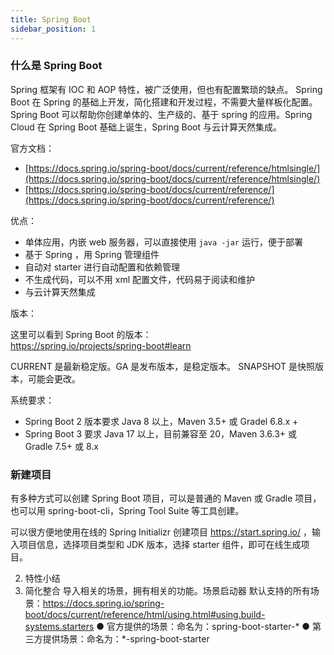 ```yaml
---
title: Spring Boot
sidebar_position: 1
---
```


### 什么是 Spring Boot

Spring 框架有 IOC 和 AOP 特性，被广泛使用，但也有配置繁琐的缺点。 Spring Boot 在 Spring 的基础上开发，简化搭建和开发过程，不需要大量样板化配置。Spring Boot 可以帮助你创建单体的、生产级的、基于 spring 的应用。Spring Cloud 在 Spring Boot 基础上诞生，Spring Boot 与云计算天然集成。

官方文档：

* [https://docs.spring.io/spring-boot/docs/current/reference/htmlsingle/](https://docs.spring.io/spring-boot/docs/current/reference/htmlsingle/)
* [https://docs.spring.io/spring-boot/docs/current/reference/](https://docs.spring.io/spring-boot/docs/current/reference/)

优点：

* 单体应用，内嵌 web 服务器，可以直接使用 `java -jar` 运行，便于部署
* 基于 Spring ，用 Spring 管理组件
* 自动对 starter 进行自动配置和依赖管理
* 不生成代码，可以不用 xml 配置文件，代码易于阅读和维护
* 与云计算天然集成

版本：

这里可以看到 Spring Boot 的版本：  
https://spring.io/projects/spring-boot#learn

CURRENT 是最新稳定版。GA 是发布版本，是稳定版本。 SNAPSHOT 是快照版本，可能会更改。

系统要求：

* Spring Boot 2 版本要求 Java 8 以上，Maven 3.5+ 或 Gradel 6.8.x +
* Spring Boot 3 要求 Java 17 以上，目前兼容至 20，Maven 3.6.3+ 或 Gradle 7.5+ 或 8.x




### 新建项目

有多种方式可以创建 Spring Boot 项目，可以是普通的 Maven 或 Gradle 项目，也可以用 spring-boot-cli，Spring Tool Suite 等工具创建。

可以很方便地使用在线的 Spring Initializr 创建项目 https://start.spring.io/ ，输入项目信息，选择项目类型和 JDK 版本，选择 starter 组件，即可在线生成项目。



2. 特性小结
1. 简化整合
导入相关的场景，拥有相关的功能。场景启动器
默认支持的所有场景：https://docs.spring.io/spring-boot/docs/current/reference/html/using.html#using.build-systems.starters
● 官方提供的场景：命名为：spring-boot-starter-*
● 第三方提供场景：命名为：*-spring-boot-starter


